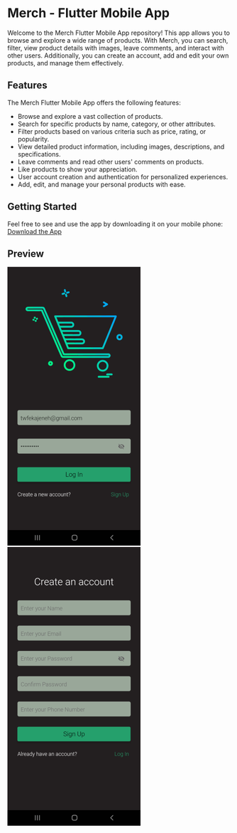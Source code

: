 # Merch - Flutter Mobile App

Welcome to the Merch Flutter Mobile App repository! This app allows you to browse and explore a wide range of products. With Merch, you can search, filter, view product details with images, leave comments, and interact with other users. Additionally, you can create an account, add and edit your own products, and manage them effectively.

## Features

The Merch Flutter Mobile App offers the following features:

- Browse and explore a vast collection of products.
- Search for specific products by name, category, or other attributes.
- Filter products based on various criteria such as price, rating, or popularity.
- View detailed product information, including images, descriptions, and specifications.
- Leave comments and read other users' comments on products.
- Like products to show your appreciation.
- User account creation and authentication for personalized experiences.
- Add, edit, and manage your personal products with ease.

## Getting Started

Feel free to see and use the app by downloading it on your mobile phone: <a href="Apk/Merch-app.apk" download>Download the App</a>

## Preview
![login-page](preview/login.png) ![signup-page](preview/signup.png)
